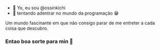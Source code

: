 - 👋 Yo, eu sou @ossinkichi
- 👀 tentando adentrar no mundo da programação 😁

<p>Um mundo fascinante em que não consigo parar de me entreter a cada coisa que descubro.</p>

<h3>Entao boa sorte para min 🍷</h3>

<!-- ![Your Repository's Stats](https://github-readme-stats.vercel.app/api?username=ossinkichi&show_icons=true) -->

<!---
ossinkichi/ossinkichi is a ✨ special ✨ repository because its `README.md` (this file) appears on your GitHub profile.
You can click the Preview link to take a look at your changes.
--->
